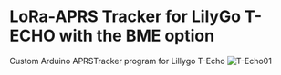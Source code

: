 # LoRa-APRS Tracker for LilyGo T-ECHO with the BME option
Custom Arduino APRSTracker program for Lillygo T-Echo
![T-Echo01](https://user-images.githubusercontent.com/74018524/171911327-f6921fad-2aaa-4a55-8697-c57a5708f75b.JPG)
